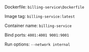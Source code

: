 Dockerfile: `billing-service\Dockerfile`


Image tag: `billing-service:latest`


Container name: `billing-service`


Bind ports: `4001:4001 9001:9001`


Run options: `--network internal`
